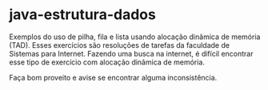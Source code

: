 # java-estrutura-dados
Exemplos do uso de pilha, fila e lista usando alocação dinâmica de memória (TAD).
Esses exercícios são resoluções de tarefas da faculdade de Sistemas para Internet.
Fazendo uma busca na internet, é difícil encontrar esse tipo de exercício com alocação dinâmica de memória.

Faça bom proveito e avise se encontrar alguma inconsistência.
